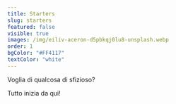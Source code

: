 ```yaml
---
title: Starters
slug: starters
featured: false
visible: true
images: /img/eiliv-aceron-d5pbkqj0lu8-unsplash.webp
order: 1
bgColor: "#FF4117"
textColor: "white"
---
```


Voglia di qualcosa di sfizioso?

Tutto inizia da qui!

